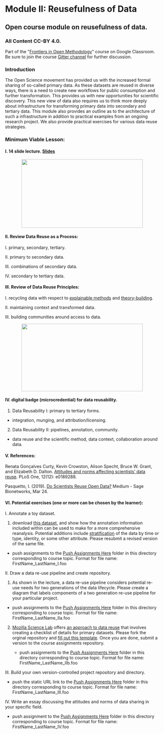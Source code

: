 # Module II: Reusefulness of Data

## Open course module on reusefulness of data.  
### All Content CC-BY 4.0.  

Part of the "[Frontiers in Open Methodology](https://classroom.google.com/u/1/c/NTg0NTkyMjE0Njda)" course on Google Classroom. Be sure to join the course [Gitter channel](https://gitter.im/OrthogonalLabEd/community) for further discussion.

### Introduction
The Open Science movement has provided us with the increased formal sharing of so-called primary data. As these datasets are reused in diverse ways, there is a need to create new workflows for public consumption and further transformation. This provides us with new opportunities for scientific discovery. This new view of data also requires us to think more deeply about infrastructure for transforming primary data into secondary and tertiary data. This module also provides an outline as to the architecture of such a infrastructure in addition to practical examples from an ongoing research project. We also provide practical exercises for various data reuse strategies.

### Minimum Viable Lesson:  

#### I. 14 slide lecture. [Slides](https://github.com/Orthogonal-Research-Lab/Module-II-reusefulness-of-data/blob/master/Version%201/reusefulness-of-data.md)  

<p align="center">
  <img width="397" height="224" src="https://user-images.githubusercontent.com/38323286/86315780-b0bddf00-bbf0-11ea-9b3d-838cae432871.png">
</p>

#### II. Review Data Reuse as a Process:  

I. primary, secondary, tertiary.  

II. primary to secondary data.  

III. combinations of secondary data.  

IV. secondary to tertiary data.  


#### III. Review of Data Reuse Principles:  

I. recycling data with respect to [explainable methods](https://github.com/Orthogonal-Research-Lab/Module-III-Explainable-Methods) and [theory-building](https://github.com/Orthogonal-Research-Lab/Module-I-reproducible-theory-building).  

II. maintaining context and transformed data.  

III. building communities around access to data.  

<p align="center">
  <img width="397" height="221" src="https://user-images.githubusercontent.com/38323286/86315811-d1863480-bbf0-11ea-8784-d6fd57a4e067.png">
</p>

#### IV. digital badge (microcredential) for data reusability.

1. Data Reusability I: primary to tertiary forms.  

* integration, munging, and attribution/licensing.  
    
2. Data Reusability II: pipelines, annotation, community. 

* data reuse and the scientific method, data context, collaboration around data.  

#### V. References:  

Renata Gonçalves Curty, Kevin Crowston, Alison Specht, Bruce W. Grant, and Elizabeth D. Dalton. [Attitudes and norms 
affecting scientists’ data reuse](https://journals.plos.org/plosone/article?id=10.1371/journal.pone.0189288). PLoS One, 12(12): e0189288.

Pasquetto, I. (2019). [Do Scientists Reuse Open Data?](https://medium.com/voices-from-the-open-science-movement/by-irene-pasquetto-bac8bc02afdc) Medium - Sage Bionetworks, Mar 24.


#### VI. Potential exercises (one or more can be chosen by the learner):  

I. Annotate a toy dataset.  

   1. download [this dataset](https://github.com/Orthogonal-Research-Lab/Module-II-reusefulness-of-data/tree/master/Sample%20Data), and show how the annotation information included within can be used to make for a more comprehensive reanalysis. Potential additions include [stratification](https://en.wikipedia.org/wiki/Stratified_sampling) of the data by time or type, identity, or some other attribute. Please resubmit a revised version of the same file.
   
   * push assignments to the [Push Assignments Here](https://github.com/Orthogonal-Research-Lab/Module-II-reusefulness-of-data/tree/master/Push%20Assignments%20Here) folder in this directory corresponding to course topic. Format for file name: FirstName_LastName_I.foo
   
II. Draw a data re-use pipeline and create repository.  

   1. As shown in the lecture, a data re-use pipeline considers potential re-use needs for two generations of the data lifecycle. Please create a diagram that labels components of a two generation re-use pipeline for your particular project.

   * push assignments to the [Push Assignments Here](https://github.com/Orthogonal-Research-Lab/Module-II-reusefulness-of-data/tree/master/Push%20Assignments%20Here) folder in this directory corresponding to course topic. Format for file name: FirstName_LastName_IIa.foo
   
   2. [Mozilla Science Lab](https://science.mozilla.org/) offers [an approach to data reuse](https://mozillascience.github.io/working-open-workshop/data_reuse/) that involves creating a checklist of details for primary datasets. Please fork the orginal repository and [fill out this template](https://github.com/mozillascience/working-open-workshop/blob/gh-pages/handouts/data_reuse_plan_template.md). Once you are done, submit a version to the course assignments repository.
   
      * push assignments to the [Push Assignments Here](https://github.com/Orthogonal-Research-Lab/Module-II-reusefulness-of-data/tree/master/Push%20Assignments%20Here) folder in this directory corresponding to course topic. Format for file name: FirstName_LastName_IIb.foo
   
III. Build your own version-controlled project repository and directory.

   * push the static URL link to the [Push Assignments Here](https://github.com/Orthogonal-Research-Lab/Module-II-reusefulness-of-data/tree/master/Push%20Assignments%20Here) folder in this directory corresponding to course topic. Format for file name: FirstName_LastName_III.foo
   
IV. Write an essay discussing the attitudes and norms of data sharing in your specific field.

 * push assignment to the [Push Assignments Here](https://github.com/Orthogonal-Research-Lab/Module-II-reusefulness-of-data/tree/master/Push%20Assignments%20Here) folder in this directory corresponding to course topic. Format for file name: FirstName_LastName_IV.foo

